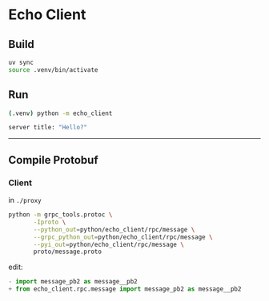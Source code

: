 # Echo Client

## Build

```bash
uv sync
source .venv/bin/activate
```

## Run

```bash
(.venv) python -m echo_client

server title: "Hello?"
```

---

## Compile Protobuf

### Client

in `./proxy`

```bash
python -m grpc_tools.protoc \
       -Iproto \
       --python_out=python/echo_client/rpc/message \
       --grpc_python_out=python/echo_client/rpc/message \
       --pyi_out=python/echo_client/rpc/message \
       proto/message.proto
```

edit:

```py
- import message_pb2 as message__pb2
+ from echo_client.rpc.message import message_pb2 as message__pb2
```

